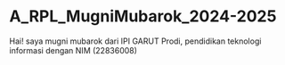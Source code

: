 # A_RPL_MugniMubarok_2024-2025
Hai! saya mugni mubarok dari IPI GARUT Prodi, pendidikan teknologi informasi dengan NIM (22836008)
